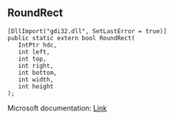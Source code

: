 ## RoundRect

```
[DllImport("gdi32.dll", SetLastError = true)]
public static extern bool RoundRect(
   IntPtr hdc,
   int left,
   int top,
   int right,
   int bottom,
   int width,
   int height
);
```

Microsoft documentation: [Link](https://docs.microsoft.com/en-us/windows/win32/api/wingdi/nf-wingdi-roundrect)
